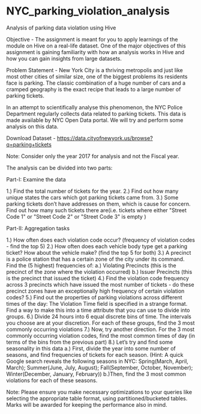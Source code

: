 # NYC_parking_violation_analysis
Analysis of parking data violation using Hive

Objective - The assignment is meant for you to apply learnings of the module on Hive on a real-life dataset. One of the major objectives of this assignment is gaining familiarity with how an analysis works in Hive and how you can gain insights from large datasets.
 
Problem Statement - New York City is a thriving metropolis and just like most other cities of similar size, one of the biggest problems its residents face is parking. The classic combination of a huge number of cars and a cramped geography is the exact recipe that leads to a large number of parking tickets.
 
In an attempt to scientifically analyse this phenomenon, the NYC Police Department regularly collects data related to parking tickets. This data is made available by NYC Open Data portal. We will try and perform some analysis on this data.

Download Dataset - https://data.cityofnewyork.us/browse?q=parking+tickets

Note: Consider only the year 2017 for analysis and not the Fiscal year.

The analysis can be divided into two parts:
 
Part-I: Examine the data

1.) Find the total number of tickets for the year.
2.) Find out how many unique states the cars which got parking tickets came from.
3.) Some parking tickets don’t have addresses on them, which is cause for concern. Find out how many such tickets there are(i.e. tickets where either "Street Code 1" or "Street Code 2" or "Street Code 3" is empty )

Part-II: Aggregation tasks

1.) How often does each violation code occur? (frequency of violation codes - find the top 5)
2.) How often does each vehicle body type get a parking ticket? How about the vehicle make? (find the top 5 for both)
3.) A precinct is a police station that has a certain zone of the city under its command. Find the (5 highest) frequencies of:
      a.) Violating Precincts (this is the precinct of the zone where the violation occurred)
      b.) Issuer Precincts (this is the precinct that issued the ticket)
4.) Find the violation code frequency across 3 precincts which have issued the most number of tickets - do these precinct zones have an exceptionally high frequency of certain violation codes?
5.) Find out the properties of parking violations across different times of the day: The Violation Time field is specified in a strange format. Find a way to make this into a time attribute that you can use to divide into groups.
6.) Divide 24 hours into 6 equal discrete bins of time. The intervals you choose are at your discretion. For each of these groups, find the 3 most commonly occurring violations
7.) Now, try another direction. For the 3 most commonly occurring violation codes, find the most common times of day (in terms of the bins from the previous part)
8.) Let’s try and find some seasonality in this data
      a.) First, divide the year into some number of seasons, and find frequencies of tickets for each season. (Hint: A quick Google search reveals the following seasons in NYC: Spring(March, April, March); Summer(June, July, August); Fall(September, October, November); Winter(December, January, February))
      b.)Then, find the 3 most common violations for each of these seasons.

Note: Please ensure you make necessary optimizations to your queries like selecting the appropriate table format, using partitioned/bucketed tables. Marks will be awarded for keeping the performance also in mind.
